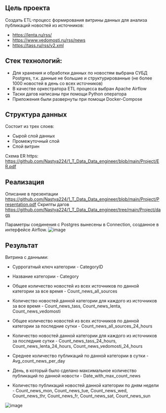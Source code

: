 ## Цель проекта
Создать ETL-процесс формирования витрины данных для анализа публикаций новостей из источников:
* https://lenta.ru/rss/
* https://www.vedomosti.ru/rss/news
* https://tass.ru/rss/v2.xml

## Стек технологий:
* Для хранения и обработки данных по новостям выбрана СУБД Postgres, т.к. данные не большие и структурированные (не более 1000 новостей в день со всех источников)
* В качестве оркестратора ETL процесса выбран Apache Airflow
* Таски дагов написаны при помощи Python оператора
* Приложения были развернуты при помощи Docker-Compose

## Структура данных 
Cостоит из трех слоев:
* Сырой слой данных
* Промежуточный слой
* Слой витрин

Схема ER https: https://github.com/Nastya224/1_T_Data_Data_engineer/blob/main/Project/ER.pdf

## Реализация
Описание в презентации https://github.com/Nastya224/1_T_Data_Data_engineer/blob/main/Project/Presentation.pdf
Скрипты дагов https://github.com/Nastya224/1_T_Data_Data_engineer/tree/main/Project/dags

Параметры соединения с Postgres вынесены в Connection, созданное в интерфейсе Airflow.
![image](https://github.com/Nastya224/Project_1/assets/94219446/11ae1f4e-69cb-4751-86db-70f6db86e456)


## Результат
Витрина с данными:
* Суррогатный ключ категории - CategoryID

* Название категории - Category

* Общее количество новостей из всех источников по данной категории за все время - Count_news_all_sources

* Количество новостей данной категории для каждого из источников за все время - Count_news_tass, Count_news_lenta, Count_news_vedomosti

* Общее количество новостей из всех источников по данной категории за последние сутки - Count_news_all_sources_24_hours

* Количество новостей данной категории для каждого из источников за последние сутки - Count_news_tass_24_hours, Count_news_lenta_24_hours, Count_news_vedomosti_24_hours

* Среднее количество публикаций по данной категории в сутки - Avg_count_news_per_day

* День, в который было сделано максимальное количество публикаций по данной новости -  Date_with_max_count_news

* Количество публикаций новостей данной категории по дням недели - Count_news_mon, Count_news_tue, Count_news_wed, Count_news_thr, Count_news_fr, Count_news_sat, Count_news_sun

![image](https://github.com/Nastya224/Project_1/assets/94219446/c5137a1c-808d-485d-8322-58f20abb8401)


